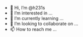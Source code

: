 - 👋 Hi, I’m @h231s
- 👀 I’m interested in ...
- 🌱 I’m currently learning ...
- 💞️ I’m looking to collaborate on ...
- 📫 How to reach me ...

<!---
h231s/h231s is a ✨ special ✨ repository because its `README.md` (this file) appears on your GitHub profile.
You can click the Preview link to take a look at your changes.
--->

